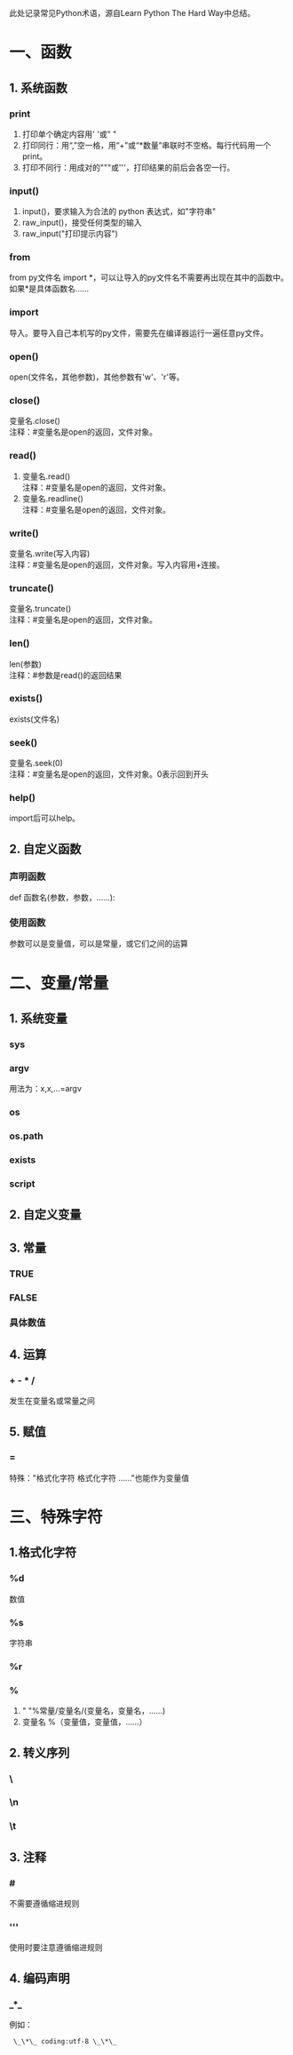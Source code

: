 此处记录常见Python术语，源自Learn Python The Hard Way中总结。  
# 一、函数
## 1. 系统函数
### print
1. 打印单个确定内容用' '或" "  
2. 打印同行：用“,”空一格，用“+”或“*数量”串联时不空格。每行代码用一个print。  
3. 打印不同行：用成对的"""或'''，打印结果的前后会各空一行。  

### input()
1. input()，要求输入为合法的 python 表达式，如"字符串"  
2. raw_input()，接受任何类型的输入  
3. raw_input("打印提示内容")  

### from
from py文件名 import \*，可以让导入的py文件名不需要再出现在其中的函数中。如果*是具体函数名……  

### import
导入。要导入自己本机写的py文件，需要先在编译器运行一遍任意py文件。

### open()
open(文件名，其他参数)，其他参数有'w'、'r'等。

### close()
变量名.close()    
注释：#变量名是open的返回，文件对象。

### read()
1. 变量名.read()    
注释：#变量名是open的返回，文件对象。
2. 变量名.readline()  
注释：#变量名是open的返回，文件对象。

### write()
变量名.write(写入内容)  
注释：#变量名是open的返回，文件对象。写入内容用+连接。

### truncate()
变量名.truncate()  
注释：#变量名是open的返回，文件对象。

### len()
len(参数)   
注释：#参数是read()的返回结果

### exists()
exists(文件名)

### seek()
变量名.seek(0)    
注释：#变量名是open的返回，文件对象。0表示回到开头

### help()
import后可以help。

## 2. 自定义函数
### 声明函数
def 函数名(参数，参数，……):

### 使用函数
参数可以是变量值，可以是常量，或它们之间的运算

# 二、变量/常量
## 1. 系统变量
### sys

### argv
用法为：x,x,…=argv

### os

### os.path

### exists

### script

## 2. 自定义变量

## 3. 常量
### TRUE

### FALSE

### 具体数值

## 4. 运算
### + - * /
发生在变量名或常量之间

## 5. 赋值
### =
特殊："格式化字符 格式化字符 ……"也能作为变量值

# 三、特殊字符
## 1.格式化字符
### %d
数值

### %s
字符串

### %r

### %
1. " "%常量/变量名/(变量名，变量名，……)
2. 变量名 %（变量值，变量值，……）

## 2. 转义序列
### \

### \n

### \t

## 3. 注释
### \#
不需要遵循缩进规则

### '''
使用时要注意遵循缩进规则

## 4. 编码声明
### \_*_
例如：  
<pre><code> \_\*\_ coding:utf-8 \_\*\_ </pre></code> 

